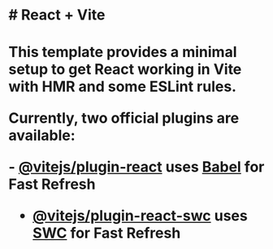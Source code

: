 <h1># React + Vite<h1/>
<p>This template provides a minimal setup to get React working in Vite with HMR and some ESLint rules.</p>
<p>Currently, two official plugins are available:</p>
  
<a>- [@vitejs/plugin-react](https://github.com/vitejs/vite-plugin-react/blob/main/packages/plugin-react/README.md) uses [Babel](https://babeljs.io/) for Fast Refresh
- [@vitejs/plugin-react-swc](https://github.com/vitejs/vite-plugin-react-swc) uses [SWC](https://swc.rs/) for Fast Refresh
<a/>


